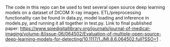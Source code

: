 The code in this repo can be used to test several open source deep learning models on a dataset of DICOM X-ray images. ETL/preprocessing functionality can be found in data.py, model loading and inference in models.py, and running it all together in test.py. Link to final published paper: https://www.spiedigitallibrary.org/journals/journal-of-medical-imaging/volume-8/issue-06/064502/Evaluation-of-multiple-open-source-deep-learning-models-for-detecting/10.1117/1.JMI.8.6.064502.full?SSO=1 .
